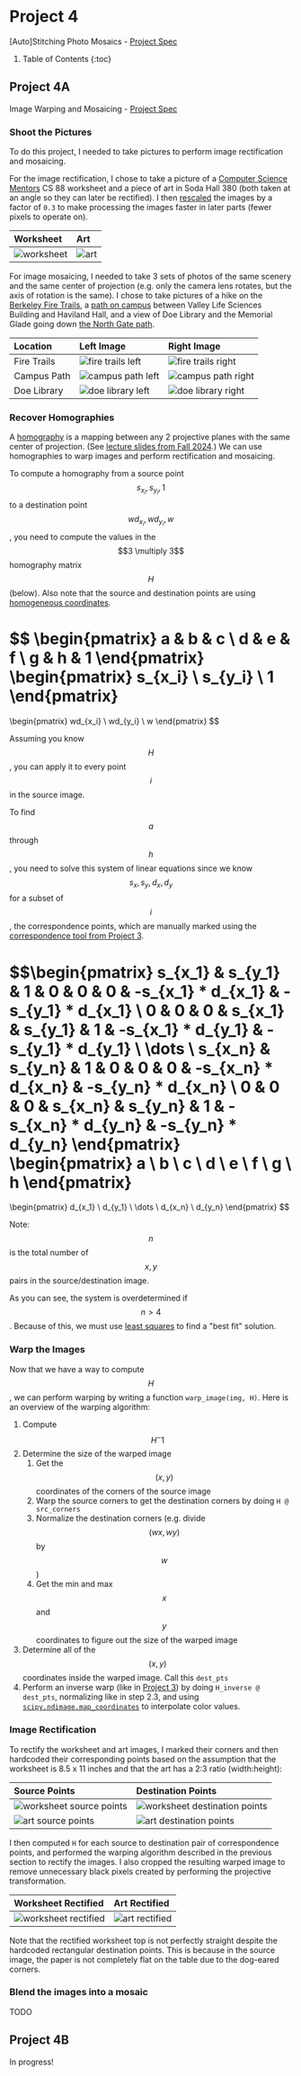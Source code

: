 <!-- Mathjax Support -->
<script type="text/javascript" async
  src="https://cdn.mathjax.org/mathjax/latest/MathJax.js?config=TeX-MML-AM_CHTML">
</script>

# Project 4

\[Auto\]Stitching Photo Mosaics - [Project Spec](https://inst.eecs.berkeley.edu/~cs180/fa24/hw/proj4/index.html)

1. Table of Contents
{:toc}

## Project 4A

Image Warping and Mosaicing - [Project Spec](https://inst.eecs.berkeley.edu/~cs180/fa24/hw/proj4/partA.html)

### Shoot the Pictures

To do this project, I needed to take pictures to perform image rectification and mosaicing.

For the image rectification, I chose to take a picture of a [Computer Science Mentors](https://csmentors.studentorg.berkeley.edu/) CS 88 worksheet and a piece of art in Soda Hall 380 (both taken at an angle so they can later be rectified). I then [rescaled](https://scikit-image.org/docs/stable/api/skimage.transform.html#skimage.transform.rescale) the images by a factor of `0.3` to make processing the images faster in later parts (fewer pixels to operate on).

| Worksheet | Art |
| :--- | :--- |
| ![worksheet](assets/a/1/worksheet/worksheet.jpg) | ![art](assets/a/1/art/art.jpg) |

For image mosaicing, I needed to take 3 sets of photos of the same scenery and the same center of projection (e.g. only the camera lens rotates, but the axis of rotation is the same). I chose to take pictures of a hike on the [Berkeley Fire Trails](https://maps.app.goo.gl/qPmW1P4tjoZkJzYS8), a [path on campus](https://maps.app.goo.gl/k5gq2NBvM3SLgfNg7) between Valley Life Sciences Building and Haviland Hall, and a view of Doe Library and the Memorial Glade going down [the North Gate path](https://maps.app.goo.gl/rxjzH346awgBhQjA7).

| Location | Left Image | Right Image |
| :--- | :--- | :--- |
| Fire Trails | ![fire trails left](assets/a/2/fire-trails/fire1.jpg) | ![fire trails right](assets/a/2/fire-trails/fire2.jpg) |
| Campus Path | ![campus path left](assets/a/2/campus/campus1.jpg) | ![campus path right](assets/a/2/campus/campus2.jpg) |
| Doe Library | ![doe library left](assets/a/2/doe-library/doe1.jpg) | ![doe library right](assets/a/2/doe-library/doe2.jpg) |

### Recover Homographies

A [homography](https://en.wikipedia.org/wiki/Homography) is a mapping between any 2 projective planes with the same center of projection. (See [lecture slides from Fall 2024](https://inst.eecs.berkeley.edu/~cs180/fa24/Lectures/mosaic.pdf#page=36).) We can use homographies to warp images and perform rectification and mosaicing.

To compute a homography from a source point $$s_{x_i}, s_{y_i}, 1$$ to a destination point $$wd_{x_i}, wd_{y_i}, w$$, you need to compute the values in the $$3 \multiply 3$$ homography matrix $$H$$ (below). Also note that the source and destination points are using [homogeneous coordinates](https://en.wikipedia.org/wiki/Homogeneous_coordinates).

$$
\begin{pmatrix}
a & b & c \\
d & e & f \\
g & h & 1
\end{pmatrix}
\begin{pmatrix}
s_{x_i} \\
s_{y_i} \\
1
\end{pmatrix}
=
\begin{pmatrix}
wd_{x_i} \\
wd_{y_i} \\
w
\end{pmatrix}
$$

Assuming you know $$H$$, you can apply it to every point $$i$$ in the source image.

To find $$a$$ through $$h$$, you need to solve this system of linear equations since we know $$s_x, s_y, d_x, d_y$$ for a subset of $$i$$, the correspondence points, which are manually marked using the [correspondence tool from Project 3](https://cal-cs180.github.io/fa23/hw/proj3/tool.html).

$$\begin{pmatrix}
s_{x_1} & s_{y_1} & 1 & 0 & 0 & 0 & -s_{x_1} * d_{x_1} & -s_{y_1} * d_{x_1} \\
0 & 0 & 0 & s_{x_1} & s_{y_1} & 1 & -s_{x_1} * d_{y_1} & -s_{y_1} * d_{y_1} \\
\dots \\
s_{x_n} & s_{y_n} & 1 & 0 & 0 & 0 & -s_{x_n} * d_{x_n} & -s_{y_n} * d_{x_n} \\
0 & 0 & 0 & s_{x_n} & s_{y_n} & 1 & -s_{x_n} * d_{y_n} & -s_{y_n} * d_{y_n}
\end{pmatrix}
\begin{pmatrix}
a \\
b \\
c \\
d \\
e \\
f \\
g \\
h
\end{pmatrix}
=
\begin{pmatrix}
d_{x_1} \\
d_{y_1} \\
\dots \\
d_{x_n} \\
d_{y_n}
\end{pmatrix}
$$

Note: $$n$$ is the total number of $$x, y$$ pairs in the source/destination image.

As you can see, the system is overdetermined if $$n > 4$$. Because of this, we must use [least squares](https://numpy.org/doc/stable/reference/generated/numpy.linalg.lstsq.html) to find a "best fit" solution.

### Warp the Images

Now that we have a way to compute $$H$$, we can perform warping by writing a function `warp_image(img, H)`. Here is an overview of the warping algorithm:

1. Compute $$H^-1$$
2. Determine the size of the warped image
    1. Get the $$(x, y)$$ coordinates of the corners of the source image
    2. Warp the source corners to get the destination corners by doing `H @ src_corners`
    3. Normalize the destination corners (e.g. divide $$(wx, wy)$$ by $$w$$)
    4. Get the min and max $$x$$ and $$y$$ coordinates to figure out the size of the warped image
3. Determine all of the $$(x, y)$$ coordinates inside the warped image. Call this `dest_pts`
4. Perform an inverse warp (like in [Project 3](../proj3/index.md)) by doing `H_inverse @ dest_pts`, normalizing like in step 2.3, and using [`scipy.ndimage.map_coordinates`](https://docs.scipy.org/doc/scipy/reference/generated/scipy.ndimage.map_coordinates.html#scipy.ndimage.map_coordinates) to interpolate color values.

### Image Rectification

To rectify the worksheet and art images, I marked their corners and then hardcoded their corresponding points based on the assumption that the worksheet is 8.5 x 11 inches and that the art has a 2:3 ratio (width:height):

| Source Points | Destination Points |
| :--- | :--- |
| ![worksheet source points](assets/a/1/worksheet/worksheet_pts.png) | ![worksheet destination points](assets/a/1/worksheet/worksheet_rectified_pts.png) |
| ![art source points](assets/a/1/art/art_pts.png) | ![art destination points](assets/a/1/art/art_rectified_pts.png) |

I then computed `H` for each source to destination pair of correspondence points, and performed the warping algorithm described in the previous section to rectify the images. I also cropped the resulting warped image to remove unnecessary black pixels created by performing the projective transformation.

| Worksheet Rectified | Art Rectified |
| :--- | :--- |
| ![worksheet rectified](assets/a/1/worksheet/worksheet_rectified.jpg) | ![art rectified](assets/a/1/art/art_rectified.jpg) |

Note that the rectified worksheet top is not perfectly straight despite the hardcoded rectangular destination points. This is because in the source image, the paper is not completely flat on the table due to the dog-eared corners.

### Blend the images into a mosaic

TODO

## Project 4B

In progress!
